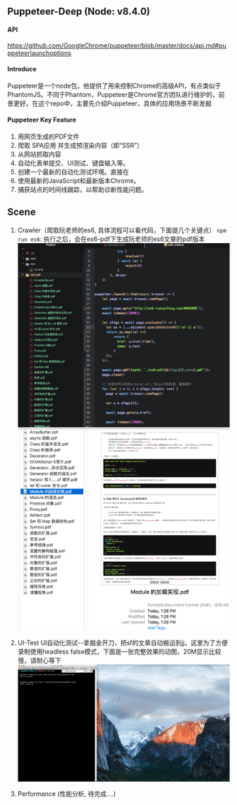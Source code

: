 ## Puppeteer-Deep (Node: v8.4.0)

#### API
https://github.com/GoogleChrome/puppeteer/blob/master/docs/api.md#puppeteerlaunchoptions

#### Introduce
Puppeteer是一个node包，他提供了用来控制Chrome的高级API，有点类似于PhantomJS。不同于Phantom，Puppeteer是Chrome官方团队进行维护的，前景更好。在这个repo中，主要先介绍Puppeteer，具体的应用场景不断发掘

#### Puppeteer Key Feature
1. 用网页生成的PDF文件
2. 爬取 SPA应用 并生成预渲染内容（即“SSR”）
3. 从网站抓取内容
4. 自动化表单提交、UI测试、键盘输入等。
5. 创建一个最新的自动化测试环境。直接在
6. 使用最新的JavaScript和最新版本Chrome。
7. 捕获站点的时间线跟踪，以帮助诊断性能问题。

## Scene

1. Crawler（爬取阮老师的es6, 具体流程可以看代码，下面提几个关键点）
`npm run es6`: 执行之后，会在es6-pdf下生成阮老师的es6文章的pdf版本
![](./doc/es6.png)
![](./doc/es6-pdf.png)

2. UI-Test UI自动化测试--拿掘金开刀，把sf的文章自动搬运到jj，这里为了方便录制使用headless false模式，下面是一张完整效果的动图，20M显示比较慢，请耐心等下
![](./doc/sf-jj.gif)

3. Performance (性能分析, 待完成....)
